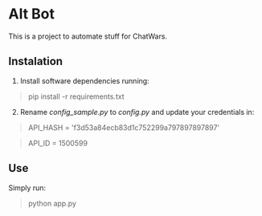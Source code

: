 # Alt Bot

This is a project to automate stuff for ChatWars.

## Instalation

1. Install software dependencies running:

> pip install -r requirements.txt

2. Rename *config_sample.py* to *config.py* and update your credentials in:

> API_HASH = 'f3d53a84ecb83d1c752299a797897897897'

> API_ID = 1500599

## Use

Simply run:

> python app.py